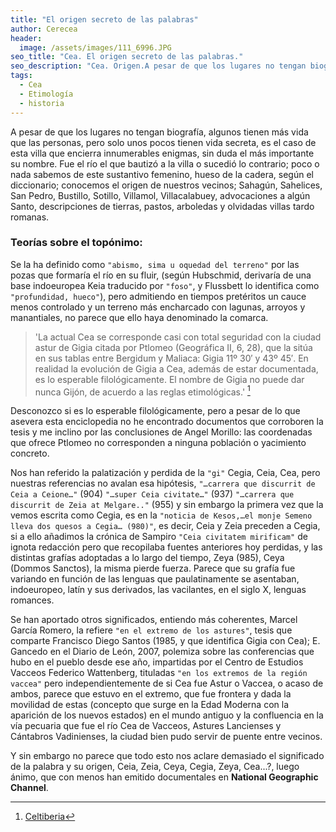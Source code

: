 ```yaml
---
title: "El origen secreto de las palabras"
author: Cerecea
header:
  image: /assets/images/111_6996.JPG
seo_title: "Cea. El origen secreto de las palabras."
seo_description: "Cea. Origen.A pesar de que los lugares no tengan biografía, algunos tienen más vida que las personas, pero solo unos pocos tienen vida secreta, es el caso de esta villa que encierra innumerables enigmas, sin duda el más importante su nombre. Fue el río el que bautizó a la villa o sucedió lo contrario..."  
tags: 
  - Cea
  - Etimología
  - historia
---
```


A pesar de que los lugares no tengan biografía, algunos tienen más vida que las personas, pero solo unos pocos tienen vida secreta, es el caso de esta villa que encierra innumerables enigmas, sin duda el más importante su nombre. Fue el río el que bautizó a la villa o sucedió lo contrario; poco o nada sabemos de este sustantivo femenino, hueso de la cadera, según el diccionario; conocemos el origen de nuestros vecinos; Sahagún, Sahelices, San Pedro, Bustillo, Sotillo, Villamol, Villacalabuey, advocaciones a algún Santo, descripciones de tierras, pastos, arboledas y olvidadas villas tardo romanas.

### Teorías sobre el topónimo:

Se la ha definido como `"abismo, sima u oquedad del terreno"` por las pozas que formaría el río en su fluir, (según Hubschmid, derivaría de una base indoeuropea Keia traducido por `"foso"`, y Flussbett lo identifica como `"profundidad, hueco"`), pero admitiendo en tiempos pretéritos un cauce menos controlado y un terreno más encharcado con lagunas, arroyos y manantiales, no parece que ello haya denominado la comarca.

> 'La actual Cea se corresponde casi con total seguridad con la ciudad astur de Gigia citada por Ptlomeo (Geográfica II, 6, 28), que la sitúa en sus tablas entre Bergidum y Maliaca: Gigia 11º 30′ y 43º 45′. En realidad la evolución de Gigia a Cea, además de estar documentada, es lo esperable filológicamente. El nombre de Gigia no puede dar nunca Gijón, de acuerdo a las reglas etimológicas.' [^1]

Desconozco si es lo esperable filológicamente, pero a pesar de lo que asevera esta enciclopedia no he encontrado documentos que corroboren la tesis y me inclino por las conclusiones de Angel Morillo: las coordenadas que ofrece Ptlomeo no corresponden a ninguna población o yacimiento concreto.

Nos han referido la palatización y perdida de la `"gi"` Cegia, Ceia, Cea, pero nuestras referencias no avalan esa hipótesis, `"…carrera que discurrit de Ceia a Ceione…"` (904) `"…super Ceia civitate…"` (937) `"…carrera que discurrit de Zeia at Melgare.."` (955) y sin embargo la primera vez que la vemos escrita como Cegia, es en la `"noticia de Kesos,…el monje Semeno lleva dos quesos a Cegia… (980)"`, es decir, Ceia y Zeia preceden a Cegia, si a ello añadimos la crónica de Sampiro `"Ceia civitatem mirificam"` de ignota redacción pero que recopilaba fuentes anteriores hoy perdidas, y las distintas grafías adoptadas a lo largo del tiempo, Zeya (985), Ceya (Dommos Sanctos), la misma pierde fuerza. Parece que su grafía fue variando en función de las lenguas que paulatinamente se asentaban, indoeuropeo, latín y sus derivados, las vacilantes, en el siglo X, lenguas romances.

Se han aportado otros significados, entiendo más coherentes, Marcel García Romero, la refiere `"en el extremo de los astures"`, tesis que comparte Francisco Diego Santos (1985, y que identifica Gigia con Cea); E. Gancedo en el Diario de León, 2007, polemiza sobre las conferencias que hubo en el pueblo desde ese año, impartidas por el Centro de Estudios Vacceos Federico Wattenberg, tituladas `"en los extremos de la región vaccea"` pero independientemente de si Cea fue Astur o Vaccea, o acaso de ambos, parece que estuvo en el extremo, que fue frontera y dada la movilidad de estas (concepto que surge en la Edad Moderna con la aparición de los nuevos estados) en el mundo antiguo y la confluencia en la vía pecuaria que fue el río Cea de Vacceos, Astures Lancienses y Cántabros Vadinienses, la ciudad bien pudo servir de puente entre vecinos.

Y sin embargo no parece que todo esto nos aclare demasiado el significado de la palabra y su origen, Ceia, Zeia, Ceya, Cegia, Zeya, Cea...?, luego ánimo, que con menos han emitido documentales en **National Geographic Channel**.

[^1]:[Celtiberia](https://www.celtiberia.net/es/conocimientos/?idp=10108)
